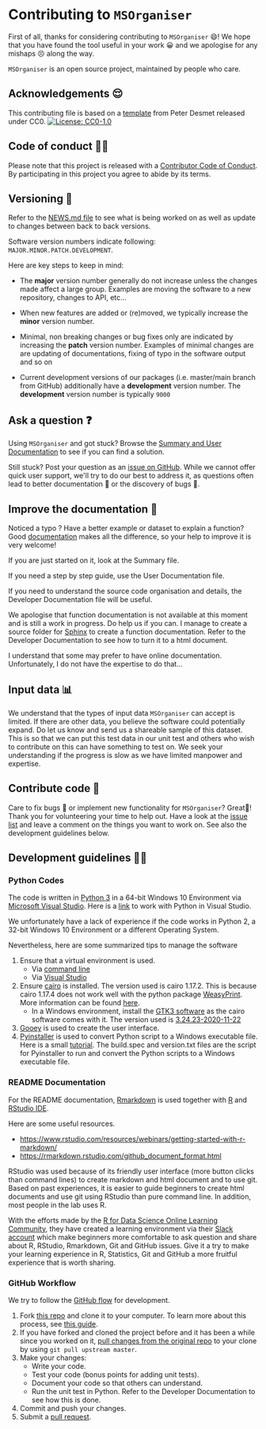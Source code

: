 # Contributing to `MSOrganiser`

First of all, thanks for considering contributing to `MSOrganiser` 😄! We hope that you have found the tool useful in your work 😀 and we apologise for any mishaps 😣 along the way.

`MSOrganiser` is an open source project, maintained by people who care.

## Acknowledgements 😌

This contributing file is based on a [template](https://gist.github.com/peterdesmet/e90a1b0dc17af6c12daf6e8b2f044e7c) from Peter Desmet released under CC0. [![License: CC0-1.0](https://licensebuttons.net/l/zero/1.0/80x15.png)](http://creativecommons.org/publicdomain/zero/1.0/)

## Code of conduct 👩‍🏫

Please note that this project is released with a [Contributor Code of Conduct](https://www.contributor-covenant.org/version/2/0/code_of_conduct/). By participating in this project you agree to abide by its terms.

## Versioning 🔢

Refer to the [NEWS.md file](https://github.com/SLINGhub/MSOrganiser/blob/master/NEWS.md) to see what is being worked on as well as update to changes between back to back versions.

Software version numbers indicate following: `MAJOR.MINOR.PATCH.DEVELOPMENT`. 

Here are key steps to keep in mind:

-   The **major** version number generally do not increase unless the changes made affect a large group. Examples are moving the software to a new repository, changes to API, etc...

-   When new features are added or (re)moved, we typically increase the **minor** version number.

-   Minimal, non breaking changes or bug fixes only are indicated by increasing the **patch** version number. Examples of minimal changes are are updating of documentations, fixing of typo in the software output and so on

-   Current development versions of our packages (i.e. master/main branch from GitHub) additionally have a **development** version number. The **development** version number is typically `9000`

## Ask a question ❓️

Using `MSOrganiser` and got stuck? 
Browse the [Summary and User Documentation](https://github.com/SLINGhub/MSOrganiser/tree/master/docs) to see if you can find a solution. 

Still stuck? Post your question as an [issue on GitHub](https://github.com/SLINGhub/MSOrganiser/issues). While we cannot offer quick user support, we'll try to do our best to address it, as questions often lead to better documentation 📜 or the discovery of bugs 🐛.

## Improve the documentation 📜

Noticed a typo ? 
Have a better example or dataset to explain a function? Good [documentation](https://github.com/SLINGhub/MSOrganiser/tree/master/docs) makes all the difference, so your help to improve it is very welcome!

If you are just started on it, look at the Summary file. 

If you need a step by step guide, use the User Documentation file.

If you need to understand the source code organisation and details, the Developer Documentation file will be useful.

We apologise that function documentation is not available at this moment and is still a work in progress. Do help us if you can. I manage to create a source folder for [Sphinx](https://www.sphinx-doc.org/en/master/) to create a function documentation. Refer to the Developer Documentation to see how to turn it to a html document.

I understand that some may prefer to have online documentation. Unfortunately, I do not have the expertise to do that...

## Input data 📊

We understand that the types of input data `MSOrganiser` can accept is limited. If there are other data, you believe the software could potentially expand. Do let us know and send us a shareable sample of this dataset. This is so that we can put this test data in our unit test and others who wish to contribute on this can have something to test on. We seek your understanding if the progress is slow as we have limited manpower and expertise. 

## Contribute code 📝

Care to fix bugs 🐛 or implement new functionality for `MSOrganiser`? Great👏! Thank you for volunteering your time to help out. Have a look at the [issue list](https://github.com/SLINGhub/MSOrganiser/issues) and leave a comment on the things you want to work on. See also the development guidelines below.

## Development guidelines 👨‍💻

### Python Codes

The code is written in [Python 3](https://www.python.org/downloads/) in a 64-bit Windows 10 Environment via [Microsoft Visual Studio](https://visualstudio.microsoft.com/). Here is a [link](https://docs.microsoft.com/en-sg/visualstudio/python/getting-started) to work with Python in Visual Studio.

We unfortunately have a lack of experience if the code works in Python 2, a 32-bit Windows 10 Environment or a different Operating System.

Nevertheless, here are some summarized tips to manage the software

1. Ensure that a virtual environment is used.
    * Via [command line](https://docs.python.org/3/tutorial/venv.html)
    * Via [Visual Studio](https://docs.microsoft.com/en-us/visualstudio/python/python-environments)
2. Ensure [cairo](https://www.cairographics.org/) is installed. The version used is cairo 1.17.2. This is because cairo 1.17.4 does not work well with the python package [WeasyPrint](https://github.com/Kozea/WeasyPrint). More information can be found [here](https://github.com/Kozea/WeasyPrint/issues/1292). 
    * In a Windows environment, install the [GTK3 software](https://github.com/tschoonj/GTK-for-Windows-Runtime-Environment-Installer) as the cairo software comes with it. The version used is [3.24.23-2020-11-22](https://github.com/tschoonj/GTK-for-Windows-Runtime-Environment-Installer/releases/tag/2020-11-22)
3. [Gooey](https://github.com/chriskiehl/Gooey) is used to create the user interface.
4. [Pyinstaller](https://github.com/pyinstaller/pyinstaller) is used to convert Python script to a Windows executable file. Here is a small [tutorial](https://chriskiehl.com/article/packaging-gooey-with-pyinstaller). The build.spec and version.txt files are the script for Pyinstaller to run and convert the Python scripts to a Windows executable file.  

### README Documentation

For the README documentation, [Rmarkdown](https://rmarkdown.rstudio.com/) is used together with [R](https://www.r-project.org/) and [RStudio IDE](https://www.rstudio.com/products/rstudio/download/).

Here are some useful resources.
  * https://www.rstudio.com/resources/webinars/getting-started-with-r-markdown/ 
  * https://rmarkdown.rstudio.com/github_document_format.html

RStudio was used because of its friendly user interface (more button clicks than command lines) to create markdown and html document and to use git. Based on past experiences, it is easier to guide beginners to create html documents and use git using RStudio than pure command line. In addition, most people in the lab uses R. 

With the efforts made by the [R for Data Science Online Learning Community](https://www.rfordatasci.com/), they have created a learning environment via their [Slack account](http://r4ds.io/join) which make beginners more comfortable to ask question and share about R, RStudio, Rmarkdown, Git and GitHub issues. Give it a try to make your learning experience in R, Statistics, Git and GitHub a more fruitful experience that is worth sharing.

### GitHub Workflow

We try to follow the [GitHub flow](https://guides.github.com/introduction/flow/) for development.

1. Fork [this repo](https://github.com/SLINGhub/MSTemplate_Creator) and clone it to your computer. To learn more about this process, see [this guide](https://guides.github.com/activities/forking/).
2. If you have forked and cloned the project before and it has been a while since you worked on it, [pull changes from the original repo](https://help.github.com/articles/merging-an-upstream-repository-into-your-fork/) to your clone by using `git pull upstream master`.
3. Make your changes:
    * Write your code.
    * Test your code (bonus points for adding unit tests).
    * Document your code so that others can understand.
    * Run the unit test in Python. Refer to the Developer Documentation to see how this is done. 
4. Commit and push your changes.
5. Submit a [pull request](https://guides.github.com/activities/forking/#making-a-pull-request).

